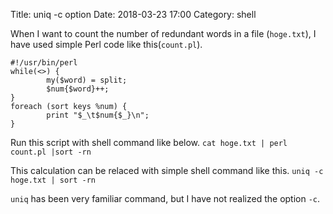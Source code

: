 Title: uniq -c option
Date: 2018-03-23 17:00
Category: shell

When I want to count the number of redundant words in a file (`hoge.txt`), I have used simple Perl code like this(`count.pl`).

```
#!/usr/bin/perl
while(<>) {
        my($word) = split;
        $num{$word}++;
}
foreach (sort keys %num) {
        print "$_\t$num{$_}\n";
}
```

Run this script with shell command like below.
`cat hoge.txt | perl count.pl |sort -rn`

This calculation can be relaced with simple shell command like this.
`uniq -c hoge.txt | sort -rn`

`uniq` has been very familiar command, but I have not realized the option `-c`.
